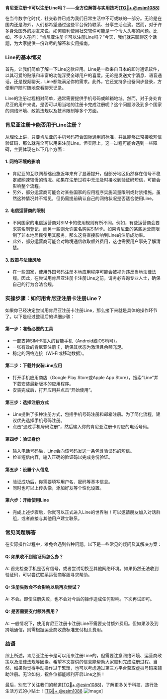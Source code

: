 **肯尼亚注册卡可以注册Line吗？——全方位解答与实用技巧[[TG💪+ @esim1088](https://t.me/s/esim1088)]**

在当今数字化时代，社交软件已成为我们日常生活中不可或缺的一部分。无论是在国内还是海外，人们都希望通过这些平台保持联系、分享生活点滴。然而，对于许多身处国外的朋友来说，如何顺利使用社交软件可能是一个令人头疼的问题。比如，不少人在问：“肯尼亚注册卡可以注册Line吗？”今天，我们就来聊聊这个话题，为大家提供一份详尽的解答和实用指南。

### Line的基本情况

首先，让我们简单了解一下Line这款应用。Line是一款来自日本的即时通讯软件，以其可爱的贴纸和丰富的功能深受全球用户的喜爱。无论是发送文字消息、语音通话，还是视频聊天，Line都能满足你的需求。此外，它还支持多设备同步登录，方便用户随时随地查看聊天记录。

Line的注册过程相对简单，通常需要提供手机号码或邮箱地址。然而，对于身处肯尼亚的用户来说，是否可以用当地的注册卡完成注册呢？这个问题涉及到多个国家的网络环境、政策法规以及技术限制等多个方面。

### 肯尼亚注册卡能否用于Line注册？

从理论上讲，只要肯尼亚的手机号码符合国际通用的标准，并且能够正常接收短信验证码，那么就完全可以用来注册Line。但实际上，这一过程可能会遇到一些障碍，主要体现在以下几个方面：

#### 1. **网络环境的影响**
   - 肯尼亚的互联网基础设施近年来有了显著提升，但部分地区仍然存在信号不稳定或网速较慢的情况。如果在注册过程中无法及时接收到验证码短信，可能会影响整个流程。
   - 另外，部分运营商可能会对某些国家的应用程序实施流量限制或封禁措施。虽然这种情况并不常见，但仍需提前确认自己的网络状况是否适合使用Line。

#### 2. **电信运营商的限制**
   - 不同国家的电信运营商对SIM卡的使用规则有所不同。例如，有些运营商会要求实名制登记，而另一些则允许匿名购买SIM卡。如果肯尼亚的某些运营商限制了非本地居民使用其服务，那么这将直接影响到Line的注册成功率。
   - 此外，部分运营商可能会对跨境通信收取额外费用，这也需要用户事先了解清楚。

#### 3. **政策与法律风险**
   - 在一些国家，使用外国号码注册本地应用程序可能会被视为违反当地法律法规。因此，在尝试用肯尼亚注册卡注册Line之前，请务必咨询专业人士，确保自己的行为合法合规。

### 实操步骤：如何用肯尼亚注册卡注册Line？

如果你已经决定尝试用肯尼亚注册卡注册Line，那么接下来就是具体的操作环节了。以下是经过整理后的详细步骤：

#### 第一步：准备必要的工具
   - 一部支持SIM卡插入的智能手机（Android或iOS均可）。
   - 一张有效的肯尼亚注册卡，确保其状态为激活且余额充足。
   - 稳定的网络连接（Wi-Fi或移动数据）。

#### 第二步：下载并安装Line应用
   - 打开手机应用商店（Google Play Store或Apple App Store），搜索“Line”并下载安装最新版本的应用程序。
   - 安装完成后，打开应用并点击“开始使用”。

#### 第三步：选择注册方式
   - Line提供了多种注册方式，包括手机号码注册和邮箱注册。为了简化流程，建议优先选择手机号码注册。
   - 点击“通过手机号码注册”，然后输入你的肯尼亚注册卡对应的电话号码。

#### 第四步：验证身份
   - 输入电话号码后，Line会向该号码发送一条包含验证码的短信。
   - 检查短信内容，输入正确的验证码以完成身份验证。

#### 第五步：设置个人信息
   - 验证成功后，你需要填写用户名、密码等基本信息。
   - 同时也可以上传头像，添加好友等个性化设置。

#### 第六步：开始使用Line
   - 完成上述步骤后，你就可以正式进入Line的世界啦！可以邀请朋友加入对话群组，或者直接与其他用户建立联系。

### 常见问题解答

在实际操作过程中，难免会遇到各种问题。以下是一些常见的疑问及其解决方案：

#### Q: 如果收不到验证码怎么办？
A: 首先检查手机是否有信号，或者尝试切换至其他网络环境。如果仍然无法收到验证码，可以尝试联系运营商客服寻求帮助。

#### Q: 注册失败会不会影响以后再次尝试？
A: 不会。即使注册失败，也不会对今后的操作造成任何影响。下次再试即可。

#### Q: 是否需要支付额外费用？
A: 一般情况下，使用肯尼亚注册卡注册Line不需要支付额外费用。但如果涉及到跨境通信，则需根据运营商收费标准支付相关费用。

### 结语

综上所述，肯尼亚注册卡是可以用来注册Line的，但需要注意网络环境、运营商政策以及法律法规等因素。希望本文提供的信息能帮助大家顺利完成注册过程。当然，如果你觉得手动操作过于繁琐，也可以考虑通过第三方平台获取虚拟号码来辅助注册。无论如何，祝各位都能顺利开启Line之旅！

最后，别忘了关注我们的频道[[TG💪+ @esim1088](https://t.me/s/esim1088)]，了解更多关于科技、旅行及生活方式的小贴士！[[TG💪+ @esim1088](https://t.me/s/esim1088) ![Image](https://i.postimg.cc/4NQfJmqS/Snipaste-2025-05-13-00-14-12.png)]